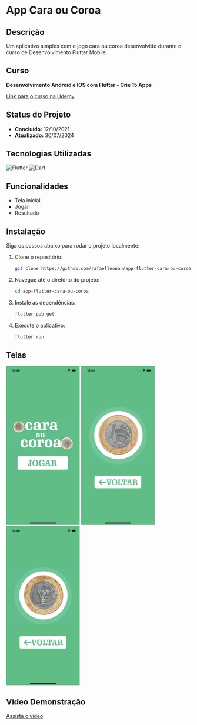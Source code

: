 # App Cara ou Coroa

## Descrição

Um aplicativo simples com o jogo cara ou coroa desenvolvido durante o curso de Desenvolvimento Flutter Mobile.

## Curso

**Desenvolvimento Android e IOS com Flutter - Crie 15 Apps**

[Link para o curso na Udemy](https://www.udemy.com/course/desenvolvimento-android-e-ios-com-flutter/?couponCode=MCLARENT71824)

## Status do Projeto

- **Concluído:** 12/10/2021
- **Atualizado:** 30/07/2024

## Tecnologias Utilizadas

![Flutter](https://img.shields.io/badge/Flutter-3.22.2-blue)
![Dart](https://img.shields.io/badge/Dart-3.4.3-blue)

## Funcionalidades

- Tela inicial
- Jogar
- Resultado

## Instalação

Siga os passos abaixo para rodar o projeto localmente:

1. Clone o repositório:
    ```sh
    git clone https://github.com/rafaelleonan/app-flutter-cara-ou-coroa.git
    ```
2. Navegue até o diretório do projeto:
    ```sh
    cd app-flutter-cara-ou-coroa
    ```
3. Instale as dependências:
    ```sh
    flutter pub get
    ```
4. Execute o aplicativo:
    ```sh
    flutter run
    ```

## Telas
<p>
  <img src="assets/images/simulator_screenshot_iphone13_ios16_4_tela_inicial.png" alt="Tela inicial" width="200"/>
  <img src="assets/images/simulator_screenshot_iphone13_ios16_4_tela_sorteio1.png" alt="Tela sorteio 1" width="200"/>
  <img src="assets/images/simulator_screenshot_iphone13_ios16_4_tela_sorteio2.png" alt="Tela sorteio 2" width="200"/>
</p>

## Video Demonstração
[Assista o vídeo](https://uca09b54eb5c2d9324ef17a69e40.dl.dropboxusercontent.com/cd/0/inline/CXyzdIRHSISWsGCkjZmJmNypLx8GM3GjGdy2ITFlCbx-UnXGOpxZBs8tqMeM41oJrkUO0LxmjWuqM7_zjXx1TN2w1WFyH6PvWRVIMxTC8s_3tujUdoN3Aw-Zu8C20sWzhcpPAve_IWWO1pyyL_5qSfJ8/file#)
